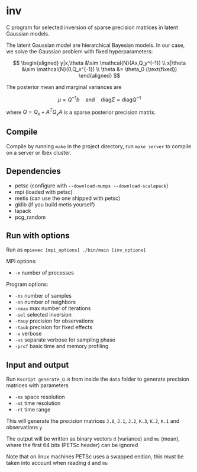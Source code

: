 # inv

C program for selected inversion of sparse precision matrices in latent Gaussian models.

The latent Gaussian model are hierarchical Bayesian models. In our case, we solve the Gaussian problem with fixed hyperparameters:

$$
\begin{aligned}
    y|x,\theta &\sim \mathcal{N}(Ax,Q_y^{-1}) \\
    x|\theta &\sim \mathcal{N}(0,Q_x^{-1}) \\
    \theta &= \theta_0 (\text{fixed})
\end{aligned}
$$

The posterior mean and marginal variances are

$$
    \mu = Q^{-1}b \quad\text{and}\quad \text{diag}\Sigma = \text{diag}Q^{-1}
$$

where $Q=Q_x+A^TQ_yA$ is a sparse posterior precision matrix.


## Compile

Compile by running `make` in the project directory, run `make server` to compile on a server or Ibex cluster.

## Dependencies

* petsc (configure with `--download-mumps --download-scalapack`)
* mpi (loaded with petsc)
* metis (can use the one shipped with petsc)
* gklib (if you build metis yourself)
* lapack
* pcg_random

## Run with options

Run as `mpiexec [mpi_options] ./bin/main [inv_options]`

MPI options:
* `-n` number of processes

Program options:
* `-ns` number of samples
* `-nn` number of neighbors
* `-nmax` max number of iterations
* `-sel` selected inversion
* `-tauy` precision for observations
* `-taub` precision for fixed effects
* `-v` verbose
* `-vs` separate verbose for sampling phase
* `-prof` basic time and memory profiling

## Input and output

Run `Rscript generate_Q.R` from inside the `data` folder to generate precision matrices with parameters

* `-ms` space resolution
* `-mt` time resolution
* `-rt` time range

This will generate the precision matrices `J.0`, `J.1`, `J.2`, `K.3`, `K.2`, `K.1` and observations `y`

The output will be written as binary vectors `d` (variance) and `mu` (mean), where the first 64 bits (PETSc header) can be ignored

Note that on linux machines PETSc uses a swapped endian, this must be taken into account when reading `d` and `mu`
